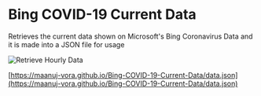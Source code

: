 # Bing COVID-19 Current Data
 Retrieves the current data shown on Microsoft's Bing Coronavirus Data and it is made into a JSON file for usage

![Retrieve Hourly Data](https://github.com/Maanuj-Vora/Bing-COVID-19-Current-Data/workflows/Retrieve%20Hourly%20Data/badge.svg)

 [https://maanuj-vora.github.io/Bing-COVID-19-Current-Data/data.json](https://maanuj-vora.github.io/Bing-COVID-19-Current-Data/data.json)